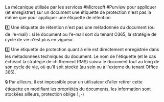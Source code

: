 La mécanique utilisée par les services #Microsoft #Purview pour appliquer (et enregistrer) sur un document une étiquette de protection n'est pas la même que pour appliquer une étiquette de rétention

1️⃣ Une étiquette de rétention n'est pas une métadonnée du document (ou de l'e-mail) : si le document ou l'e-mail sort du tenant O365, la stratégie de cycle de vie n'est plus en vigueur.

2️⃣ Une étiquette de protection quant à elle est directement enregistrée dans les métadonnées techniques du document. 
Le nom de l'étiquette (et le cas échéant la stratégie de chiffrement RMS) suivra le document tout au long de son cycle de vie, où qu'il soit stocké (au sein ou à l'externe du tenant Office 365).

🔒 Par ailleurs, il est impossible pour un utilisateur d'aller retirer cette étiquette en modifiant les propriétés du documents, les information sont stockées ailleurs, protection oblige ! ;-)